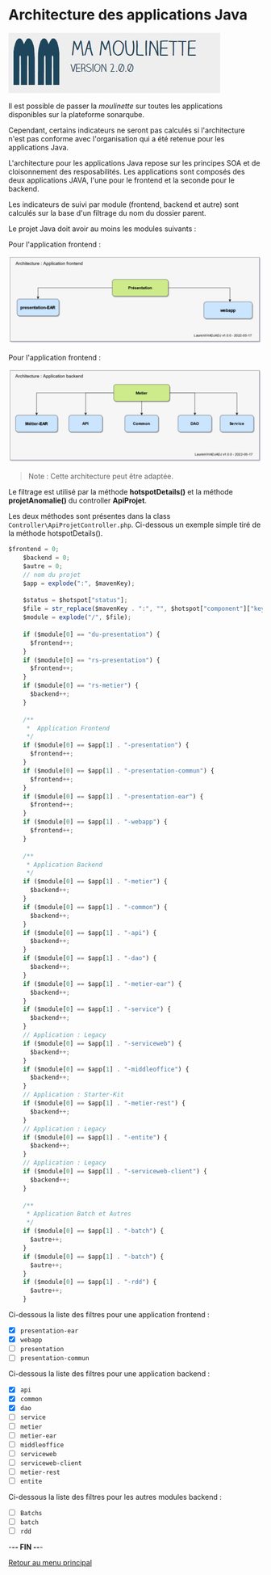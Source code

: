 # Architecture des applications Java

![Ma-Moulinette](/documentation/ressources/home-000.jpg)

Il est possible de passer la *moulinette* sur toutes les applications disponibles sur la plateforme sonarqube.

Cependant, certains indicateurs ne seront pas calculés si l'architecture n'est pas conforme avec l'organisation qui a été retenue pour les applications Java.

L'architecture pour les applications Java repose sur les principes SOA et de cloisonnement des resposabilités. Les applications sont composés des deux applications JAVA, l'une pour le frontend et la seconde pour le backend.

Les indicateurs de suivi par module (frontend, backend et autre) sont calculés sur la base d'un filtrage du nom du dossier parent.

Le projet Java doit avoir au moins les modules suivants :

Pour l'application frontend :

![Ma-Moulinette](/documentation/ressources/architecture-applicative-presentation.jpg)

Pour l'application frontend :

![Ma-Moulinette](/documentation/ressources/architecture-applicative-metier.jpg)

> Note : Cette architecture peut être adaptée.

Le filtrage est utilisé par la méthode **hotspotDetails()** et la méthode **projetAnomalie()** du controller **ApiProjet**.

Les deux méthodes sont présentes dans la class `Controller\ApiProjetController.php`. Ci-dessous un exemple simple tiré de la méthode hotspotDetails().

```js
$frontend = 0;
    $backend = 0;
    $autre = 0;
    // nom du projet
    $app = explode(":", $mavenKey);

    $status = $hotspot["status"];
    $file = str_replace($mavenKey . ":", "", $hotspot["component"]["key"]);
    $module = explode("/", $file);

    if ($module[0] == "du-presentation") {
      $frontend++;
    }
    if ($module[0] == "rs-presentation") {
      $frontend++;
    }
    if ($module[0] == "rs-metier") {
      $backend++;
    }

    /**
     *  Application Frontend
     */
    if ($module[0] == $app[1] . "-presentation") {
      $frontend++;
    }
    if ($module[0] == $app[1] . "-presentation-commun") {
      $frontend++;
    }
    if ($module[0] == $app[1] . "-presentation-ear") {
      $frontend++;
    }
    if ($module[0] == $app[1] . "-webapp") {
      $frontend++;
    }

    /**
     * Application Backend
     */
    if ($module[0] == $app[1] . "-metier") {
      $backend++;
    }
    if ($module[0] == $app[1] . "-common") {
      $backend++;
    }
    if ($module[0] == $app[1] . "-api") {
      $backend++;
    }
    if ($module[0] == $app[1] . "-dao") {
      $backend++;
    }
    if ($module[0] == $app[1] . "-metier-ear") {
      $backend++;
    }
    if ($module[0] == $app[1] . "-service") {
      $backend++;
    }
    // Application : Legacy
    if ($module[0] == $app[1] . "-serviceweb") {
      $backend++;
    }
    if ($module[0] == $app[1] . "-middleoffice") {
      $backend++;
    }
    // Application : Starter-Kit
    if ($module[0] == $app[1] . "-metier-rest") {
      $backend++;
    }
    // Application : Legacy
    if ($module[0] == $app[1] . "-entite") {
      $backend++;
    }
    // Application : Legacy
    if ($module[0] == $app[1] . "-serviceweb-client") {
      $backend++;
    }

    /**
     * Application Batch et Autres
     */
    if ($module[0] == $app[1] . "-batch") {
      $autre++;
    }
    if ($module[0] == $app[1] . "-batch") {
      $autre++;
    }
    if ($module[0] == $app[1] . "-rdd") {
      $autre++;
    }
```

Ci-dessous la liste des filtres pour une application frontend :

* [x] `presentation-ear`
* [x] `webapp`
* [ ] `presentation`
* [ ] `presentation-commun`

Ci-dessous la liste des filtres pour une application backend :

* [x] `api`
* [x] `common`
* [x] `dao`
* [ ] `service`
* [ ] `metier`
* [ ] `metier-ear`
* [ ] `middleoffice`
* [ ] `serviceweb`
* [ ] `serviceweb-client`
* [ ] `metier-rest`
* [ ] `entite`

Ci-dessous la liste des filtres pour les autres modules backend :

* [ ] `Batchs`
* [ ] `batch`
* [ ] `rdd`

-**-- FIN --**-

[Retour au menu principal](/README.md)
